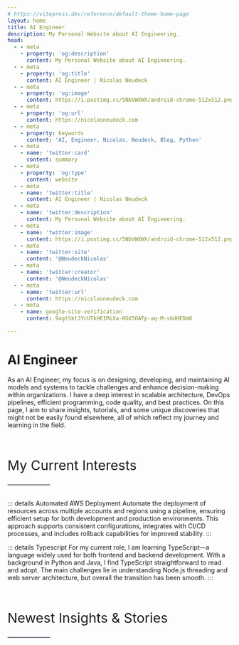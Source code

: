 ```yaml
---
# https://vitepress.dev/reference/default-theme-home-page
layout: home
title: AI Engineer
description: My Personal Website about AI Engineering.
head:
  - - meta
    - property: 'og:description'
      content: My Personal Website about AI Engineering.
  - - meta
    - property: 'og:title'
      content: AI Engineer | Nicolas Neudeck
  - - meta
    - property: 'og:image'
      content: https://i.postimg.cc/5NbVWXWX/android-chrome-512x512.png
  - - meta
    - property: 'og:url'
      content: https://nicolasneudeck.com
  - - meta
    - property: keywords
      content: 'AI, Engineer, Nicolas, Neudeck, Blog, Python'
  - - meta
    - name: 'twitter:card'
      content: summary
  - - meta
    - property: 'og:type'
      content: website
  - - meta
    - name: 'twitter:title'
      content: AI Engineer | Nicolas Neudeck
  - - meta
    - name: 'twitter:description'
      content: My Personal Website about AI Engineering.
  - - meta
    - name: 'twitter:image'
      content: https://i.postimg.cc/5NbVWXWX/android-chrome-512x512.png
  - - meta
    - name: 'twitter:site'
      content: '@NeudeckNicolas'
  - - meta
    - name: 'twitter:creator'
      content: '@NeudeckNicolas'
  - - meta
    - name: 'twitter:url'
      content: https://nicolasneudeck.com
  - - meta
    - name: google-site-verification
      content: 9agtSktJYcUTkHEIMiXa-0GX5OAFp-aq-M-sGdHEDm8

---
```

<script setup>
import BlogCard from '../components/BlogCard.vue'
import Hero from '../components/Hero.vue'
import blogEntries from '../data/blog_entries.json';
const latestBlogEntries = blogEntries.sort((a, b) => new Date(b.date) - new Date(a.date)).slice(0, 3);
const title = "AI Enginner"
const subtitle = "by Nicolas Neudeck"
const prettyDate = (date) => {
  const options = { year: 'numeric', month: 'long', day: 'numeric' };
  return new Date(date).toLocaleDateString('en-US', options);
};
</script>
# AI Engineer
<Hero :title="title" :subtitle="subtitle" style="margin-bottom: 3rem;"/>
As an AI Engineer, my focus is on designing, developing, and maintaining AI models and systems to tackle challenges and enhance decision-making within organizations. I have a deep interest in scalable architecture, DevOps pipelines, efficient programming, code quality, and best practices. On this page, I aim to share insights, tutorials, and some unique discoveries that might not be easily found elsewhere, all of which reflect my journey and learning in the field.
<h2 class="heading">My Current Interests</h2>
<hr class="hr-line">

::: details Automated AWS Deployment
Automate the deployment of resources across multiple accounts and regions using a pipeline, ensuring efficient setup for both development and production environments. This approach supports consistent configurations, integrates with CI/CD processes, and includes rollback capabilities for improved stability.
:::

::: details Typescript
For my current role, I am learning TypeScript—a language widely used for both frontend and backend development. With a background in Python and Java, I find TypeScript straightforward to read and adopt. The main challenges lie in understanding Node.js threading and web server architecture, but overall the transition has been smooth.
:::

<h2 class="heading">Newest Insights & Stories</h2>
<hr class="hr-line">
<div class="featured">
  <BlogCard v-for="blogentry in latestBlogEntries" :key="blogentry.id" :id="blogentry.id" :title="blogentry.title" :image="blogentry.image" :shortDescription="blogentry.shortDescription" :date="prettyDate(blogentry.date)" />
</div>


<style>
  .heading {
    margin-top: 4rem; 
    line-height: 2.25rem;
    font-size: 1.875rem !important;
    font-weight: 400 !important;
  }
  .hr-line {
    margin-top: 1rem;
    margin-bottom: 1rem; 
    margin-bottom: 2rem; 
    border-radius: 0.25rem; 
    border-width: 0; 
    width: 6rem; 
    height: 0.125rem; 
    background-color: #6B7280;
  }
  .featured {
    display: grid;
    grid-template-columns: repeat(2, minmax(0, 1fr)); 
    gap: 1rem;
    @media (min-width: 768px) { 
      grid-template-columns: repeat(3, minmax(0, 1fr)); 
    }
  }
</style>